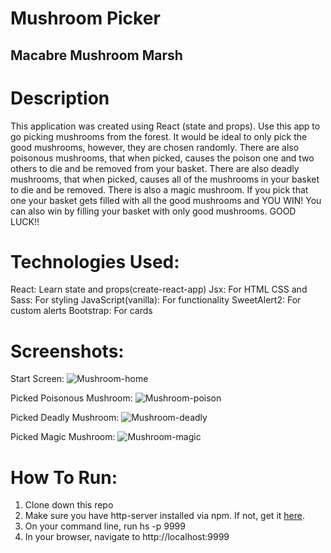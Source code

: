 # Mushroom Picker
## Macabre Mushroom Marsh

# Description
This application was created using React (state and props). Use this app to go picking mushrooms from the forest. It would be ideal to only pick the good mushrooms, however, they are chosen randomly. There are also poisonous mushrooms, that when picked, causes the poison one and two others to die and be removed from your basket. There are also deadly mushrooms, that when picked, causes all of the mushrooms in your basket to die and be removed. There is also a magic mushroom. If you pick that one your basket gets filled with all the good mushrooms and YOU WIN! You can also win by filling your basket with only good mushrooms. GOOD LUCK!!

# Technologies Used:
React: Learn state and props(create-react-app)
Jsx: For HTML
CSS and Sass: For styling
JavaScript(vanilla): For functionality
SweetAlert2: For custom alerts
Bootstrap: For cards

# Screenshots:
Start Screen:
![Mushroom-home](https://user-images.githubusercontent.com/51214463/82168558-a041e700-9884-11ea-8298-dc22faff4fe6.PNG)

Picked Poisonous Mushroom:
![Mushroom-poison](https://user-images.githubusercontent.com/51214463/82168619-bfd90f80-9884-11ea-8ec5-069b4e377788.PNG)

Picked Deadly Mushroom:
![Mushroom-deadly](https://user-images.githubusercontent.com/51214463/82168649-d97a5700-9884-11ea-95ef-821e9989c8b3.PNG)

Picked Magic Mushroom:
![Mushroom-magic](https://user-images.githubusercontent.com/51214463/82168681-f151db00-9884-11ea-9a56-4b5360ef9410.PNG)

# How To Run:
1. Clone down this repo
2. Make sure you have http-server installed via npm. If not, get it [here](https://www.npmjs.com/package/http-server).
3. On your command line, run hs -p 9999
4. In your browser, navigate to http://localhost:9999